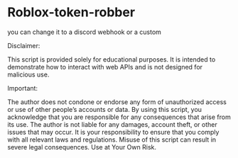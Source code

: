# Roblox-token-robber
you can change it to a discord webhook or a custom



Disclaimer:

This script is provided solely for educational purposes. It is intended to demonstrate how to interact with web APIs and is not designed for malicious use.

Important:

The author does not condone or endorse any form of unauthorized access or use of other people’s accounts or data.
By using this script, you acknowledge that you are responsible for any consequences that arise from its use. The author is not liable for any damages, account theft, or other issues that may occur.
It is your responsibility to ensure that you comply with all relevant laws and regulations. Misuse of this script can result in severe legal consequences.
Use at Your Own Risk.
